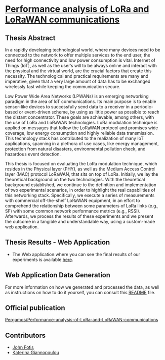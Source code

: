 # [Performance analysis of LoRa and LoRaWAN communications](https://github.com/john-fotis/LoRa-LoRaWAN-Performance-Analysis/blob/master/Thesis.pdf)

## Thesis Abstract
In a rapidly developing technological world, where many devices need to be connected to the network to offer multiple services to the end user, the need for high connectivity and low power consumption is vital. Internet of Things (IoT), as well as the user’s will to be always online and interact with the physical and the virtual world, are the crucial factors that create this necessity. The technological and practical requirements are many and imperative, given that a very large amount of data has to be exchanged wirelessly fast while keeping the communication secure.

Low Power Wide Area Networks (LPWANs) is an emerging networking paradigm in the area of IoT communications. Its main purpose is to enable sensor-like devices to successfully send data to a receiver in a periodic-based or event-driven scheme, by using as little power as possible to reach the distant concentrator. These goals are achievable, among others, with the use of LoRa and LoRaWAN technologies. LoRa modulation technique is applied on messages that follow the LoRaWAN protocol and promises wide coverage, low energy consumption and highly reliable data transmission. This technology stack has contributed to the realization of many IoT applications, spanning in a plethora of use cases, like energy management, protection from natural disasters, environmental pollution check, and hazardous event detection.

This thesis is focused on evaluating the LoRa modulation technique, which resides in the Physical layer (PHY), as well as the Medium Access Control layer (MAC) protocol LoRaWAN, that sits on top of LoRa. Initially, we lay the theoretical background on the two technologies. With the theoretical background established, we continue to the definition and implementation of two experimental scenarios, in order to highlight the real capabilities of this networking stack. Specifically, we execute a series of measurements with commercial off-the-shelf LoRaWAN equipment, in an effort to comprehend the relationship between some parameters of LoRa links (e.g., SF) with some common network performance metrics (e.g., RSSI).  Afterwards, we process the results of these experiments and we present the outcome in a tangible and understandable way, using a custom-made web application.

## Thesis Results - Web Application
* The Web application where you can see the final results of our experiments is available [here](https://john-fotis.github.io/LoRa-LoRaWAN-Performance-Analysis/).

## Web Application Data Generation
For more information on how we generated and processed the data, as well as instructions on how to do it yourself, you can consult this [README](https://github.com/john-fotis/LoRa-LoRaWAN-Performance-Analysis/blob/master/DataGeneration/README.md) file.

## Official publication
[Pergamos/Performance-analysis-of-LoRa-and-LoRaWAN-communications](https://pergamos.lib.uoa.gr/uoa/dl/frontend/el/browse/3221431)

## Contributors
- [John Fotis](https://github.com/john-fotis)
- [Katerina Giannopoulou](https://github.com/katerinagiann)
